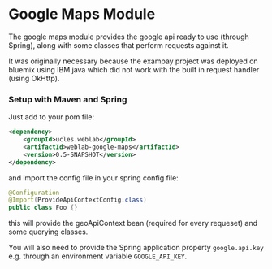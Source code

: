 Google Maps Module
============

The google maps module provides the google api ready to use (through Spring), along
with some classes that perform requests against it. 

It was originally necessary because the exampay project was deployed on bluemix
 using IBM java which did not work with the built in request handler (using OkHttp).

### Setup with Maven and Spring
Just add to your pom file: 
```xml
<dependency>
    <groupId>ucles.weblab</groupId>
    <artifactId>weblab-google-maps</artifactId>
    <version>0.5-SNAPSHOT</version>
</dependency>
```
and import the config file in your spring config file:
```java
@Configuration
@Import(ProvideApiContextConfig.class)
public class Foo {}
```
this will provide the geoApiContext bean (required for every requeset) and some 
querying classes.

You will also need to provide the Spring application property `google.api.key` e.g. through an environment variable `GOOGLE_API_KEY`.
